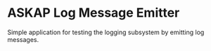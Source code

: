 # ASKAP Log Message Emitter

Simple application for testing the logging subsystem by emitting log messages.
